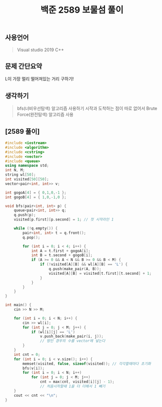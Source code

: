 ﻿---
title: "백준 2589 보물섬 풀이"
categories: Algorithm
comments: true
---

## 사용언어
 > Visual studio 2019 C++ 

## 문제 간단요약
L이 가장 멀리 떨어져있는 거리 구하기!

## 생각하기
  > bfs(너비우선탐색) 알고리즘 사용하기
  > 시작과 도착하는 점이 따로 없어서 Brute Force(완전탐색) 알고리즘 사용

## [2589 풀이]

```c++
#include <iostream>
#include <algorithm>
#include <cstring>
#include <vector>
#include <queue>
using namespace std;
int N, M;
string wl[50];
int visited[50][50];
vector<pair<int, int>> v;

int gogoA[4] = { 0,1,0,-1 };
int gogoB[4] = { 1,0,-1,0 };

void bfs(pair<int, int> p) {
	queue<pair<int, int>> q;
	q.push(p);
	visited[p.first][p.second] = 1; // 첫 시작라인 1

	while (!q.empty()) {
		pair<int, int> t = q.front();
		q.pop();

		for (int i = 0; i < 4; i++) {
			int A = t.first + gogoA[i];
			int B = t.second + gogoB[i];
			if (A >= 0 && A < N && B >= 0 && B < M) {
				if (!visited[A][B] && wl[A][B] == 'L') {
					q.push(make_pair(A, B));
					visited[A][B] = visited[t.first][t.second] + 1;
				}
			}
		}
	}
}

int main() {
	cin >> N >> M;

	for (int i = 0; i < N; i++) {
		cin >> wl[i];
		for (int j = 0; j < M; j++) {
			if (wl[i][j] == 'L')
				v.push_back(make_pair(i, j)); 
				// 땅인 경우의 수를 vector에 넣는다
		}
	}
	int cnt = 0;
	for (int i = 0; i < v.size(); i++) {
		memset(visited, false, sizeof(visited)); // 각각할때마다 초기화
		bfs(v[i]);
		for (int i = 0; i < N; i++)
			for (int j = 0; j < M; j++)
				cnt = max(cnt, visited[i][j] - 1); 
				// 처음시작할때 1을 더 더해서 1 빼기
	}
	cout << cnt << "\n";
}
```